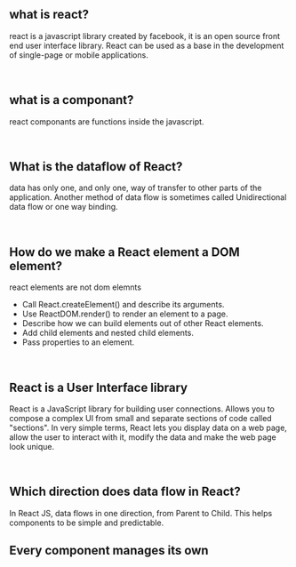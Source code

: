 ## what is react?

react is a javascript library created by facebook, it is an open source front end user interface library.
React can be used as a base in the development of single-page or mobile applications.

<br>

## what is a componant?

react componants are functions inside the javascript.

<br>

## What is the dataflow of React?

data has only one, and only one, way of transfer to other parts of the application. Another method of data flow is sometimes called Unidirectional data flow or one way binding.

<br>

## How do we make a React element a DOM element?

react elements are not dom elemnts

- Call React.createElement() and describe its arguments.
- Use ReactDOM.render() to render an element to a page.
- Describe how we can build elements out of other React elements.
- Add child elements and nested child elements.
- Pass properties to an element.

<br>

## React is a User Interface library

React is a JavaScript library for building user connections. Allows you to compose a complex UI from small and separate sections of code called "sections". In very simple terms, React lets you display data on a web page, allow the user to interact with it, modify the data and make the web page look unique.

<br>

## Which direction does data flow in React?

In React JS, data flows in one direction, from Parent to Child. This helps components to be simple and predictable.

## Every component manages its own